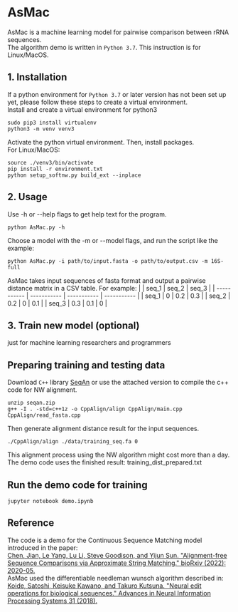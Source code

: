 # AsMac
AsMac is a machine learning model for pairwise comparison between rRNA sequences.<br />
The algorithm demo is written in `Python 3.7`. This instruction is for Linux/MacOS.

## 1. Installation
If a python environment for `Python 3.7` or later version has not been set up yet, please follow these steps to create a virtual environment.<br />
Install and create a virtual environment for python3
```
sudo pip3 install virtualenv
python3 -m venv venv3
```

Activate the python virtual environment. Then, install packages.<br />
For Linux/MacOS:
```
source ./venv3/bin/activate
pip install -r environment.txt
python setup_softnw.py build_ext --inplace
```

## 2. Usage
Use -h or --help flags to get help text for the program.<br />
```
python AsMac.py -h
```
Choose a model with the -m or --model flags, and run the script like the example:
```
python AsMac.py -i path/to/input.fasta -o path/to/output.csv -m 16S-full
```
AsMac takes input sequences of fasta format and output a pairwise distance matrix in a CSV table. For example:
|       | seq_1 | seq_2 | seq_3 | 
| ----------- | ----------- | ----------- | ----------- | 
| seq_1 | 0   | 0.2   | 0.3 | 
| seq_2 | 0.2   | 0   | 0.1 | 
| seq_3 | 0.3   | 0.1   | 0 |


## 3. Train new model (optional)
just for machine learning researchers and programmers
## Preparing training and testing data
Download `C++` library [SeqAn](https://github.com/seqan/seqan) or use the attached version to compile the c++ code for NW alignment.
```
unzip seqan.zip
g++ -I . -std=c++1z -o CppAlign/align CppAlign/main.cpp CppAlign/read_fasta.cpp
```

Then generate alignment distance result for the input sequences.
```
./CppAlign/align ./data/training_seq.fa 0
```
This alignment process using the NW algorithm might cost more than a day. The demo code uses the finished result: training_dist_prepared.txt

## Run the demo code for training
```
jupyter notebook demo.ipynb
```


## Reference
The code is a demo for the Continuous Sequence Matching model introduced in the paper:<br />
[Chen, Jian, Le Yang, Lu Li, Steve Goodison, and Yijun Sun. "Alignment-free Sequence Comparisons via Approximate String Matching." bioRxiv (2022): 2020-05.](https://www.biorxiv.org/content/10.1101/2020.05.24.113852v3)<br />
AsMac used the differentiable needleman wunsch algorithm described in:<br />
[Koide, Satoshi, Keisuke Kawano, and Takuro Kutsuna. "Neural edit operations for biological sequences." Advances in Neural Information Processing Systems 31 (2018).](https://proceedings.neurips.cc/paper/2018/hash/d0921d442ee91b896ad95059d13df618-Abstract.html)


